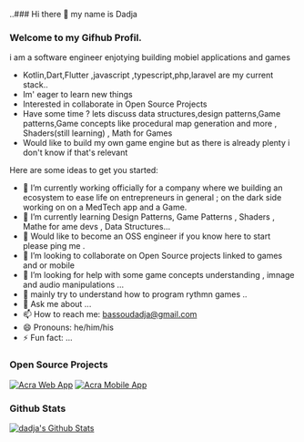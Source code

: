 ..### Hi there 👋 my name is Dadja 
 ### Welcome to my Gifhub Profil.
 
 
i am a software engineer enjotying building mobiel applications and games
- Kotlin,Dart,Flutter ,javascript ,typescript,php,laravel are my current stack..
- Im' eager to learn new things
- Interested in collaborate in Open Source Projects
- Have some time ? lets discuss data structures,design patterns,Game patterns,Game concepts like procedural map generation and more , Shaders(still learning) , Math for Games 
- Would like to build my own game engine but as there is already plenty i don't know if that's relevant



Here are some ideas to get you started:

- 🔭 I’m currently working officially for a company where we building an ecosystem to ease life on entrepreneurs in general ; on the dark side working on on a MedTech app and a Game.
- 🌱 I’m currently learning Design Patterns, Game Patterns , Shaders , Mathe for ame devs , Data Structures... 
- 🌱 Would like to become an OSS engineer if you know here to start please ping me .
- 👯 I’m looking to collaborate on Open Source projects linked to games and or mobile
- 🤔 I’m looking for help with some game concepts understanding , imnage and audio manipulations ...
- 🤔 mainly try to understand how to program rythmn games .. 
- 💬 Ask me about ...
- 📫 How to reach me: bassoudadja@gmail.com
- 😄 Pronouns: he/him/his
- ⚡ Fun fact: ...



### Open Source Projects
[![Acra Web App](https://github-readme-stats.vercel.app/api/pin/?username=dadja&repo=acramobileapp)](https://github.com/dadja/acramobileapp)
[![Acra Mobile App](https://github-readme-stats.vercel.app/api/pin/?username=dadja&repo=acrawebapp)](https://github.com/dadja/acrawebapp)



<!--
 ### Open Source Projects
 this is for reference when you have your projet ready 
[![Flame Engine](https://github-readme-stats.vercel.app/api/pin/?username=flame-engine&repo=flame)](https://github.com/flame-engine/flame)


And  also  Flutter packages:
this is also for reference..
- [Twilio Programmable Video](https://gitlab.com/twilio-flutter/programmable-video)
-->


### Github Stats

[![dadja's Github Stats](https://github-readme-stats.vercel.app/api?username=dadja&count_private=true&theme=default&show_icons=true)](https://github.com/dadja)
